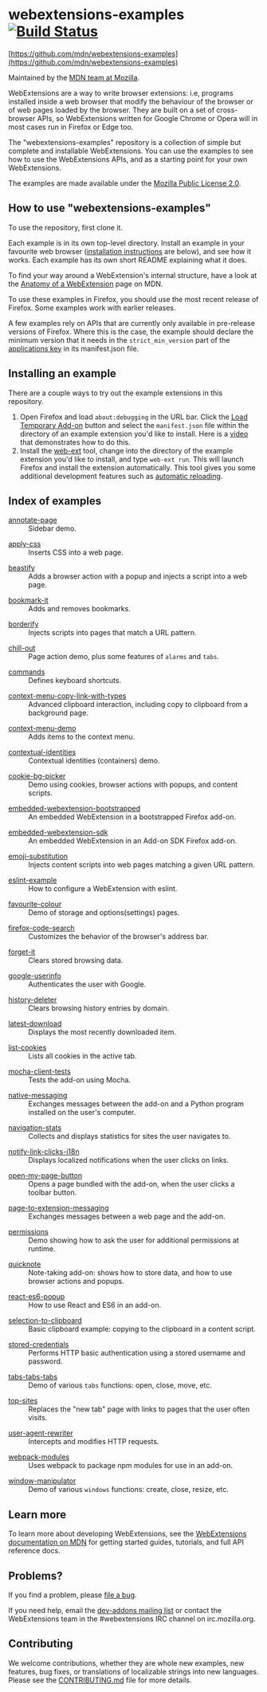 # webextensions-examples [![Build Status](https://travis-ci.org/mdn/webextensions-examples.svg?branch=master)](https://travis-ci.org/mdn/webextensions-examples)

[https://github.com/mdn/webextensions-examples](https://github.com/mdn/webextensions-examples)

Maintained by the [MDN team at Mozilla](https://wiki.mozilla.org/MDN).

WebExtensions are a way to write browser extensions: i.e, programs
installed inside a web browser that modify the behaviour of the browser or
of web pages loaded by the browser. They are built on a set of
cross-browser APIs, so WebExtensions written for Google Chrome or Opera will
in most cases run in Firefox or Edge too.

The "webextensions-examples" repository is a collection of simple but complete
and installable WebExtensions. You can use the examples to see how to use the
WebExtensions APIs, and as a starting point for your own WebExtensions.

The examples are made available under the
[Mozilla Public License 2.0](https://www.mozilla.org/en-US/MPL/2.0/).

## How to use "webextensions-examples"

To use the repository, first clone it.

Each example is in its own top-level directory. Install an example in your
favourite web browser ([installation instructions](#installing-an-example) are below),
and see how it works. Each example has its own short README explaining what
it does.

To find your way around a WebExtension's internal structure, have a look at the
[Anatomy of a WebExtension](https://developer.mozilla.org/en-US/Add-ons/WebExtensions/Anatomy_of_a_WebExtension)
page on MDN.

To use these examples in Firefox, you should use the most recent release
of Firefox. Some examples work with earlier releases.

A few examples rely on APIs that are currently only available in pre-release
versions of Firefox. Where this is the case, the example should declare
the minimum version that it needs in the `strict_min_version` part of the
[applications key](https://developer.mozilla.org/en-US/Add-ons/WebExtensions/manifest.json/applications)
in its manifest.json file.

## Installing an example

There are a couple ways to try out the example extensions in this repository.

1. Open Firefox and load `about:debugging` in the URL bar. Click the
   [Load Temporary Add-on](https://developer.mozilla.org/en-US/Add-ons/WebExtensions/Temporary_Installation_in_Firefox)
   button and select the `manifest.json` file within the
   directory of an example extension you'd like to install.
   Here is a [video](https://www.youtube.com/watch?v=cer9EUKegG4)
   that demonstrates how to do this.
2. Install the
   [web-ext](https://developer.mozilla.org/en-US/Add-ons/WebExtensions/Getting_started_with_web-ext)
   tool, change into the directory of the example extension
   you'd like to install, and type `web-ext run`. This will launch Firefox and
   install the extension automatically. This tool gives you some
   additional development features such as
   [automatic reloading](https://developer.mozilla.org/en-US/Add-ons/WebExtensions/Getting_started_with_web-ext#Automatic_extension_reloading).

## Index of examples

<dl><dt><a href="https://github.com/mdn/webextensions-examples/tree/master/annotate-page">annotate-page</a></dt>
<dd>Sidebar demo.</dd>
</dl>

<dl><dt><a href="https://github.com/mdn/webextensions-examples/tree/master/apply-css">apply-css</a></dt>
<dd>Inserts CSS into a web page.</dd>
</dl>

<dl><dt><a href="https://github.com/mdn/webextensions-examples/tree/master/beastify">beastify</a></dt>
<dd>Adds a browser action with a popup and injects a script into a web page.</dd>
</dl>

<dl><dt><a href="https://github.com/mdn/webextensions-examples/tree/master/bookmark-it">bookmark-it</a></dt>
<dd>Adds and removes bookmarks.</dd>
</dl>

<dl><dt><a href="https://github.com/mdn/webextensions-examples/tree/master/borderify">borderify</a></dt>
<dd>Injects scripts into pages that match a URL pattern.</dd>
</dl>

<dl><dt><a href="https://github.com/mdn/webextensions-examples/tree/master/chill-out">chill-out</a></dt>
<dd>Page action demo, plus some features of <code>alarms</code> and <code>tabs</code>.</dd>
</dl>

<dl><dt><a href="https://github.com/mdn/webextensions-examples/tree/master/commands">commands</a></dt>
<dd>Defines keyboard shortcuts.</dd>
</dl>

<dl><dt><a href="https://github.com/mdn/webextensions-examples/tree/master/context-menu-copy-link-with-types">context-menu-copy-link-with-types</a></dt>
<dd>Advanced clipboard interaction, including copy to clipboard from a background page.</dd>
</dl>

<dl><dt><a href="https://github.com/mdn/webextensions-examples/tree/master/context-menu-demo">context-menu-demo</a></dt>
<dd>Adds items to the context menu.</dd>
</dl>

<dl><dt><a href="https://github.com/mdn/webextensions-examples/tree/master/contextual-identities">contextual-identities</a></dt>
<dd>Contextual identities (containers) demo.</dd>
</dl>

<dl><dt><a href="https://github.com/mdn/webextensions-examples/tree/master/cookie-bg-picker">cookie-bg-picker</a></dt>
<dd>Demo using cookies, browser actions with popups, and content scripts.</dd>
</dl>

<dl><dt><a href="https://github.com/mdn/webextensions-examples/tree/master/embedded-webextension-bootstrapped">embedded-webextension-bootstrapped</a></dt>
<dd>An embedded WebExtension in a bootstrapped Firefox add-on.</dd>
</dl>

<dl><dt><a href="https://github.com/mdn/webextensions-examples/tree/master/embedded-webextension-sdk">embedded-webextension-sdk</a></dt>
<dd>An embedded WebExtension in an Add-on SDK Firefox add-on.</dd>
</dl>

<dl><dt><a href="https://github.com/mdn/webextensions-examples/tree/master/emoji-substitution">emoji-substitution</a></dt>
<dd>Injects content scripts into web pages matching a given URL pattern.</dd>
</dl>

<dl><dt><a href="https://github.com/mdn/webextensions-examples/tree/master/eslint-example">eslint-example</a></dt>
<dd>How to configure a WebExtension with eslint.</dd>
</dl>

<dl><dt><a href="https://github.com/mdn/webextensions-examples/tree/master/favourite-colour">favourite-colour</a></dt>
<dd>Demo of storage and options(settings) pages.</dd>
</dl>

<dl><dt><a href="https://github.com/mdn/webextensions-examples/tree/master/firefox-code-search">firefox-code-search</a></dt>
<dd>Customizes the behavior of the browser's address bar.</dd>
</dl>

<dl><dt><a href="https://github.com/mdn/webextensions-examples/tree/master/forget-it">forget-it</a></dt>
<dd>Clears stored browsing data.</dd>
</dl>

<dl><dt><a href="https://github.com/mdn/webextensions-examples/tree/master/google-userinfo">google-userinfo</a></dt>
<dd>Authenticates the user with Google.</dd>
</dl>

<dl><dt><a href="https://github.com/mdn/webextensions-examples/tree/master/history-deleter">history-deleter</a></dt>
<dd>Clears browsing history entries by domain.</dd>
</dl>

<dl><dt><a href="https://github.com/mdn/webextensions-examples/tree/master/latest-download">latest-download</a></dt>
<dd>Displays the most recently downloaded item.</dd>
</dl>

<dl><dt><a href="https://github.com/mdn/webextensions-examples/tree/master/list-cookies">list-cookies</a></dt>
<dd>Lists all cookies in the active tab.</dd>
</dl>

<dl><dt><a href="https://github.com/mdn/webextensions-examples/tree/master/mocha-client-tests">mocha-client-tests</a></dt>
<dd>Tests the add-on using Mocha.</dd>
</dl>

<dl><dt><a href="https://github.com/mdn/webextensions-examples/tree/master/native-messaging">native-messaging</a></dt>
<dd>Exchanges messages between the add-on and a Python program installed on the user's computer.</dd>
</dl>

<dl><dt><a href="https://github.com/mdn/webextensions-examples/tree/master/navigation-stats">navigation-stats</a></dt>
<dd>Collects and displays statistics for sites the user navigates to.</dd>
</dl>

<dl><dt><a href="https://github.com/mdn/webextensions-examples/tree/master/notify-link-clicks-i18n">notify-link-clicks-i18n</a></dt>
<dd>Displays localized notifications when the user clicks on links.</dd>
</dl>

<dl><dt><a href="https://github.com/mdn/webextensions-examples/tree/master/open-my-page-button">open-my-page-button</a></dt>
<dd>Opens a page bundled with the add-on, when the user clicks a toolbar button.</dd>
</dl>

<dl><dt><a href="https://github.com/mdn/webextensions-examples/tree/master/page-to-extension-messaging">page-to-extension-messaging</a></dt>
<dd>Exchanges messages between a web page and the add-on.</dd>
</dl>

<dl><dt><a href="https://github.com/mdn/webextensions-examples/tree/master/permissions">permissions</a></dt>
<dd>Demo showing how to ask the user for additional permissions at runtime.</dd>
</dl>

<dl><dt><a href="https://github.com/mdn/webextensions-examples/tree/master/quicknote">quicknote</a></dt>
<dd>Note-taking add-on: shows how to store data, and how to use browser actions and popups.</dd>
</dl>

<dl><dt><a href="https://github.com/mdn/webextensions-examples/tree/master/react-es6-popup">react-es6-popup</a></dt>
<dd>How to use React and ES6 in an add-on.</dd>
</dl>

<dl><dt><a href="https://github.com/mdn/webextensions-examples/tree/master/selection-to-clipboard">selection-to-clipboard</a></dt>
<dd>Basic clipboard example: copying to the clipboard in a content script.</dd>
</dl>

<dl><dt><a href="https://github.com/mdn/webextensions-examples/tree/master/stored-credentials">stored-credentials</a></dt>
<dd>Performs HTTP basic authentication using a stored username and password.</dd>
</dl>

<dl><dt><a href="https://github.com/mdn/webextensions-examples/tree/master/tabs-tabs-tabs">tabs-tabs-tabs</a></dt>
<dd>Demo of various <code>tabs</code> functions: open, close, move, etc.</dd>
</dl>

<dl><dt><a href="https://github.com/mdn/webextensions-examples/tree/master/top-sites">top-sites</a></dt>
<dd>Replaces the "new tab" page with links to pages that the user often visits.</dd>
</dl>

<dl><dt><a href="https://github.com/mdn/webextensions-examples/tree/master/user-agent-rewriter">user-agent-rewriter</a></dt>
<dd>Intercepts and modifies HTTP requests.</dd>
</dl>

<dl><dt><a href="https://github.com/mdn/webextensions-examples/tree/master/webpack-modules">webpack-modules</a></dt>
<dd>Uses webpack to package npm modules for use in an add-on.</dd>
</dl>

<dl><dt><a href="https://github.com/mdn/webextensions-examples/tree/master/window-manipulator">window-manipulator</a></dt>
<dd>Demo of various <code>windows</code> functions: create, close, resize, etc.</dd>
</dl>

## Learn more

To learn more about developing WebExtensions, see the
[WebExtensions documentation on MDN](https://developer.mozilla.org/en-US/Add-ons/WebExtensions)
for getting started guides, tutorials, and full API reference docs.

## Problems?

If you find a problem, please [file a bug](https://github.com/mdn/webextensions-examples/issues/new).

If you need help, email the [dev-addons mailing list](https://mail.mozilla.org/listinfo/dev-addons) or contact the WebExtensions team in the #webextensions IRC channel on irc.mozilla.org.

## Contributing

We welcome contributions, whether they are whole new examples, new features,
bug fixes, or translations of localizable strings into new languages. Please
see the [CONTRIBUTING.md](https://github.com/mdn/webextensions-examples/blob/master/CONTRIBUTING.md) file for more details.
